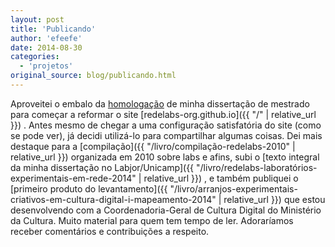 ```yaml
---
layout: post
title: 'Publicando'
author: 'efeefe'
date: 2014-08-30
categories:
  - 'projetos'
original_source: blog/publicando.html
---
```


Aproveitei o embalo da [homologação](http://efeefe.no-ip.org/blog/etapa) de minha dissertação de mestrado para começar a reformar o site [redelabs-org.github.io]({{ "/" | relative_url }}) . Antes mesmo de chegar a uma configuração satisfatória do site (como se pode ver), já decidi utilizá-lo para compartilhar algumas coisas. Dei mais destaque para a [compilação]({{ "/livro/compilação-redelabs-2010" | relative_url }}) organizada em 2010 sobre labs e afins, subi o [texto integral da minha dissertação no Labjor/Unicamp]({{ "/livro/redelabs-laboratórios-experimentais-em-rede-2014" | relative_url }}) , e também publiquei o [primeiro produto do levantamento]({{ "/livro/arranjos-experimentais-criativos-em-cultura-digital-i-mapeamento-2014" | relative_url }}) que estou desenvolvendo com a Coordenadoria-Geral de Cultura Digital do Ministério da Cultura. Muito material para quem tem tempo de ler. Adoraríamos receber comentários e contribuições a respeito.
